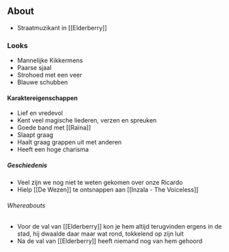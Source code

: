 ## About
- Straatmuzikant in [[Elderberry]]

### Looks
- Mannelijke Kikkermens
- Paarse sjaal
- Strohoed met een veer
- Blauwe schubben

#### Karaktereigenschappen
- Lief en vredevol
- Kent veel magische liederen, verzen en spreuken
- Goede band met [[Raïna]]
- Slaapt graag
- Haalt graag grappen uit met anderen
- Heeft een hoge charisma

##### Geschiedenis
- Veel zijn we nog niet te weten gekomen over onze Ricardo
- Hielp [[De Wezen]] te ontsnappen aan [[Inzala - The Voiceless]]

###### Whereabouts
- Voor de val van [[Elderberry]] kon je hem altijd terugvinden ergens in de stad, hij dwaalde daar maar wat rond, tokkelend op zijn luit
- Na de val van [[Elderberry]] heeft niemand nog van hem gehoord